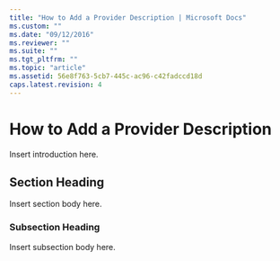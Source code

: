 ```yaml
---
title: "How to Add a Provider Description | Microsoft Docs"
ms.custom: ""
ms.date: "09/12/2016"
ms.reviewer: ""
ms.suite: ""
ms.tgt_pltfrm: ""
ms.topic: "article"
ms.assetid: 56e8f763-5cb7-445c-ac96-c42fadccd18d
caps.latest.revision: 4
---
```

# How to Add a Provider Description

Insert introduction here.

## Section Heading

Insert section body here.

### Subsection Heading

Insert subsection body here.
